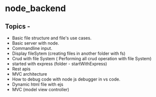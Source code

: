 # node_backend
 ## Topics -
* Basic file structure and file's use cases. <br/>
* Basic server with node.<br/>
* Commandline input. <br/>
* Display fileSytem (creating files in another folder with fs) <br/>
* Crud with file System ( Performing all crud operation with file System) <br/>
* started with express (folder - startWithExpress) <br/>
* Rest apis <br/>
* MVC architecture
* How to debug code with node js debugger in vs code.
* Dynamic html file with ejs
* MVC (model view controller)
